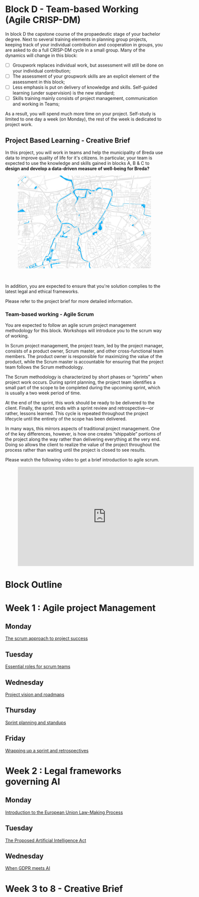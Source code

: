 # Block D - Team-based Working (Agile CRISP-DM)

In block D the capstone course of the propaedeutic stage of your bachelor degree. Next to several training elements in planning group projects, keeping track of your individual contribution and cooperation in groups, you are asked to do a full CRISP-DM cycle in a small group. Many of the dynamics will change in this block:

- [ ] Groupwork replaces individual work, but assessment will still be done on your individual contribution;
- [ ] The assessment of your groupwork skills are an explicit element of the assessment in this block;
- [ ] Less emphasis is put on delivery of knowledge and skills. Self-guided learning (under supervision) is the new standard;
- [ ] Skills training mainly consists of project management, communication and working in Teams;

As a result, you will spend much more time on your project. Self-study is limited to one day a week (on Monday), the rest of the week is dedicated to project work.



## Project Based Learning - Creative Brief

In this project, you will work in teams and help the municipality of Breda use
data to improve quality of life for it's citizens. In particular, your team is
expected to use the knowledge and skills gained in blocks A, B & C to **design and develop a data-driven
measure of well-being for Breda?**

<figure>
    <img src=".\breda.PNG" />
</figure>
<br>

In addition, you are expected to ensure that you're solution complies to the
latest legal and ethical frameworks.

Please refer to the project brief for more detailed information.

### Team-based working - Agile Scrum

You are expected to follow an agile scrum project management methodology for
this block. Workshops will introduce you to the scrum way of working.

In Scrum project management, the project team, led by the project manager,
consists of a product owner, Scrum master, and other cross-functional team members.
The product owner is responsible for maximizing the value of the product,
while the Scrum master is accountable for ensuring that the project team
follows the Scrum methodology.

The Scrum methodology is characterized by short phases or “sprints” when
project work occurs. During sprint planning, the project team identifies a
small part of the scope to be completed during the upcoming sprint,
which is usually a two week period of time.

At the end of the sprint, this work should be ready to be delivered to the
client. Finally, the sprint ends with a sprint review and retrospective—or
rather, lessons learned. This cycle is repeated throughout the project
lifecycle until the entirety of the scope has been delivered.

In many ways, this mirrors aspects of traditional project management.
One of the key differences, however, is how one creates “shippable” portions of
the project along the way rather than delivering everything at the very end.
Doing so allows the client to realize the value of the project throughout the
process rather than waiting until the project is closed to see results.

Please watch the following video to get a brief introduction to agile scrum.
<!-- blank line -->
<figure class="video_container">
<iframe width="560" height="315" src="https://www.youtube.com/embed/gy1c4_YixCo" title="YouTube video player" frameborder="0" allow="accelerometer; autoplay; clipboard-write; encrypted-media; gyroscope; picture-in-picture" allowfullscreen></iframe>
</figure>
<!-- blank line -->

# Block Outline

# Week 1 : Agile project Management

## Monday
[The scrum approach to project success](../../Study%20Content/Agile%20Project%20Management/1.%20The%20scrum%20approach%20to%20project%20success.html)

## Tuesday
[Essential roles for scrum teams](../../Study%20Content/Agile%20Project%20Management/2.%20Essential%20roles%20for%20scrum%20teams.html)

## Wednesday
[Project vision and roadmaps](../../Study%20Content/Agile%20Project%20Management/3.%20Project%20vision%20and%20roadmaps.html)

## Thursday
[Sprint planning and standups](../../Study%20Content/Agile%20Project%20Management/4.%20Sprint%20planning%20and%20standups.html)

## Friday
[Wrapping up a sprint and retrospectives](../../Study%20Content/Agile%20Project%20Management/5.%20Wrapping%20up%20a%20sprint%20and%20retrospectives.html)

# Week 2 : Legal frameworks governing AI

## Monday
[Introduction to the European Union Law-Making Process](../../Study%20Content/Digital%20Transformation/Legal%201.html)

## Tuesday
[The Proposed Artificial Intelligence Act](../../Study%20Content/Digital%20Transformation/Legal%202.html)

## Wednesday
[When GDPR meets AI](../../Study%20Content/Digital%20Transformation/Legal%203.html)


# Week 3 to 8 - Creative Brief
